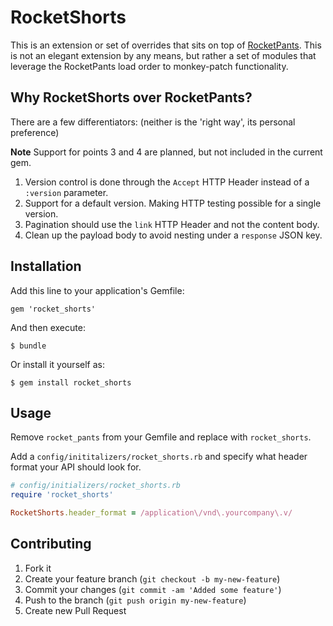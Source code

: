 # RocketShorts

This is an extension or set of overrides that sits on top of [RocketPants](https://github.com/filtersquad/rocket_pants). This is not an elegant extension by any means, but rather a set of modules that leverage the RocketPants load order to monkey-patch functionality.

## Why RocketShorts over RocketPants?

There are a few differentiators: (neither is the 'right way', its personal preference)

**Note** Support for points 3 and 4 are planned, but not included in the current gem.

1. Version control is done through the `Accept` HTTP Header instead of a `:version` parameter.
2. Support for a default version. Making HTTP testing possible for a single version.
3. Pagination should use the `link` HTTP Header and not the content body.
4. Clean up the payload body to avoid nesting under a `response` JSON key.

## Installation

Add this line to your application's Gemfile:

    gem 'rocket_shorts'

And then execute:

    $ bundle

Or install it yourself as:

    $ gem install rocket_shorts

## Usage

Remove `rocket_pants` from your Gemfile and replace with `rocket_shorts`.

Add a `config/inititalizers/rocket_shorts.rb` and specify what header format
your API should look for.

```ruby
# config/initializers/rocket_shorts.rb
require 'rocket_shorts'

RocketShorts.header_format = /application\/vnd\.yourcompany\.v/
```

## Contributing

1. Fork it
2. Create your feature branch (`git checkout -b my-new-feature`)
3. Commit your changes (`git commit -am 'Added some feature'`)
4. Push to the branch (`git push origin my-new-feature`)
5. Create new Pull Request
